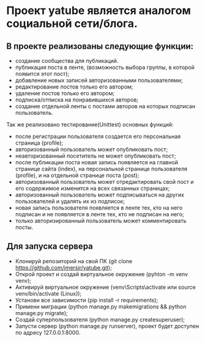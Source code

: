# Проект yatube является аналогом социальной сети/блога.

## В проекте реализованы следующие функции:

- создание сообщества для публикаций.
- публикация поста в ленте, (возможность выбора группы, в которой появится этот пост);
- добавление новых записей авторизованными пользователями;
- редактирование постов только его автором;
- удаление постов только его автором;
- подписка/отписка на понравившихся авторов;
- создание отдельной ленты с постами авторов на которых подписан пользователь.

Так же реализовано тестирование(Unittest) основных функций:
- после регистрации пользователя создается его персональная страница (profile);
- авторизованный пользователь может опубликовать пост;
- неавторизованный посетитель не может опубликовать пост;
- после публикации поста новая запись появляется на главной странице сайта (index), на персональной странице пользователя (profile), и на отдельной странице поста (post);
- авторизованный пользователь может отредактировать свой пост и его содержимое изменится на всех связанных страницах;
- авторизованный пользователь может подписываться на других пользователей и удалять их из подписок;
- новая запись пользователя появляется в ленте тех, кто на него подписан и не появляется в ленте тех, кто не подписан на него;
- только авторизированный пользователь может комментировать посты.

## Для запуска сервера
- Клонируй репозиторий на свой ПК (git clone https://github.com/imersir/yatube.git);
- Открой проект и создай виртуальное окружение (pyhton -m venv venv);
- Активируй виртуальное окружение (venv\Scripts\activate или source venv/bin/activate (Linux));
- Установи все зависимости (pip install -r requirements);
- Примени миграции (python manage.py makemigrations && python manage.py migrate);
- Создай суперпользователя (python manage.py createsuperuser);
- Запусти сервер (python manage.py runserver), проект будет доступен по адресу 127.0.0.1:8000.

